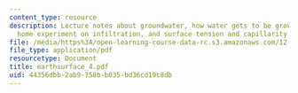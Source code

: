 ```yaml
---
content_type: resource
description: Lecture notes about groundwater, how water gets to be groundwater, a
  home experiment on infiltration, and surface tension and capillarity.
file: /media/https%3A/open-learning-course-data-rc.s3.amazonaws.com/12-090-the-environment-of-the-earths-surface-spring-2007/44356dbb2ab9758bb035bd36cd19c8db_earthsurface_4.pdf
file_type: application/pdf
resourcetype: Document
title: earthsurface_4.pdf
uid: 44356dbb-2ab9-758b-b035-bd36cd19c8db
---
```


